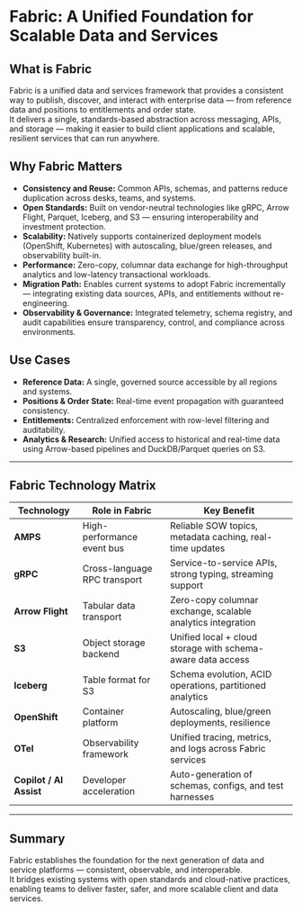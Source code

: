 # Fabric: A Unified Foundation for Scalable Data and Services

## What is Fabric
Fabric is a unified data and services framework that provides a consistent way to publish, discover, and interact with enterprise data — from reference data and positions to entitlements and order state.  
It delivers a single, standards-based abstraction across messaging, APIs, and storage — making it easier to build client applications and scalable, resilient services that can run anywhere.

## Why Fabric Matters
- **Consistency and Reuse:** Common APIs, schemas, and patterns reduce duplication across desks, teams, and systems.  
- **Open Standards:** Built on vendor-neutral technologies like gRPC, Arrow Flight, Parquet, Iceberg, and S3 — ensuring interoperability and investment protection.  
- **Scalability:** Natively supports containerized deployment models (OpenShift, Kubernetes) with autoscaling, blue/green releases, and observability built-in.  
- **Performance:** Zero-copy, columnar data exchange for high-throughput analytics and low-latency transactional workloads.  
- **Migration Path:** Enables current systems to adopt Fabric incrementally — integrating existing data sources, APIs, and entitlements without re-engineering.  
- **Observability & Governance:** Integrated telemetry, schema registry, and audit capabilities ensure transparency, control, and compliance across environments.  

## Use Cases
- **Reference Data:** A single, governed source accessible by all regions and systems.  
- **Positions & Order State:** Real-time event propagation with guaranteed consistency.  
- **Entitlements:** Centralized enforcement with row-level filtering and auditability.  
- **Analytics & Research:** Unified access to historical and real-time data using Arrow-based pipelines and DuckDB/Parquet queries on S3.  

---

## Fabric Technology Matrix

| Technology | Role in Fabric | Key Benefit |
|-------------|----------------|--------------|
| **AMPS** | High-performance event bus | Reliable SOW topics, metadata caching, real-time updates |
| **gRPC** | Cross-language RPC transport | Service-to-service APIs, strong typing, streaming support |
| **Arrow Flight** | Tabular data transport | Zero-copy columnar exchange, scalable analytics integration |
| **S3** | Object storage backend | Unified local + cloud storage with schema-aware data access |
| **Iceberg** | Table format for S3 | Schema evolution, ACID operations, partitioned analytics |
| **OpenShift** | Container platform | Autoscaling, blue/green deployments, resilience |
| **OTel** | Observability framework | Unified tracing, metrics, and logs across Fabric services |
| **Copilot / AI Assist** | Developer acceleration | Auto-generation of schemas, configs, and test harnesses |

---

## Summary
Fabric establishes the foundation for the next generation of data and service platforms — consistent, observable, and interoperable.  
It bridges existing systems with open standards and cloud-native practices, enabling teams to deliver faster, safer, and more scalable client and data services.
